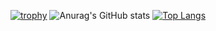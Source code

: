 [![trophy](https://github-profile-trophy.vercel.app/?username=Lemonadeccc&theme=onedark)](https://github.com/ryo-ma/github-profile-trophy)
![Anurag's GitHub stats](https://github-readme-stats.vercel.app/api?username=Lemonadeccc&show_icons=true&theme=merko)
[![Top Langs](https://github-readme-stats.vercel.app/api/top-langs/?username=Lemonadeccc&layout=compact)](https://github.com/anuraghazra/github-readme-stats)
